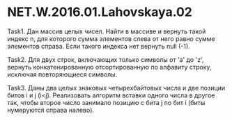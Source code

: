 # NET.W.2016.01.Lahovskaya.02
Task1. Дан массив целых чисел. Найти в массиве и вернуть такой индекс n,
для которого сумма элементов слева от него равно сумме элементов справа. Если такого индекса нет вернуть null (-1).

Task2. Для двух строк, включающих только символы от 'a'  до  'z', вернуть конкатенированную отсортированную по алфавиту строку, исключая повторяющиеся символы.

Task3. Даны два целых знаковых четырехбайтовых числа и две позиции битов i и j (i<j). Реализовать алгоритм вставки одного числа в другое так, чтобы второе число занимало позицию с бита j по бит i (биты нумеруются справа налево).
